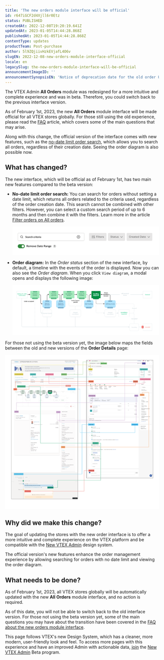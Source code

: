 ```yaml
---
title: 'The new orders module interface will be official'
id: r647iGCF2d4Xjll6r0Etz
status: PUBLISHED
createdAt: 2022-12-08T19:20:19.641Z
updatedAt: 2023-01-05T14:44:28.868Z
publishedAt: 2023-01-05T14:44:28.868Z
contentType: updates
productTeam: Post-purchase
author: 5l9ZQjiivHzkEVjafL4O6v
slugEN: 2022-12-08-new-orders-module-interface-official
locale: en
legacySlug: the-new-orders-module-interface-will-be-official
announcementImageID: ''
announcementSynopsisEN: 'Notice of deprecation date for the old order UI and the new filter with no date limit and diagram.'
---
```


The VTEX Admin **All Orders** module was redesigned for a more intuitive and complete experience and was in beta. Therefore, you could switch back to the previous interface version.

As of February 1st, 2023, the new **All Orders** module interface will be made official for all VTEX stores globally. For those still using the old experience, please read the [FAQ](/en/tutorial/perguntas-frequentes-nova-interface-modulo-pedidos--1mgSrqT2X3lxIkccEv8bLW) article, which covers some of the main questions that may arise. 

Along with this change, the official version of the interface comes with new features, such as the [no-date limit order search](/en/tutorial/filtrar-todos-pedidos--tutorials_192), which allows you to search all orders, regardless of their creation date. Seeing the order diagram is also possible now. 

## What has changed?

The new interface, which will be official as of February 1st, has two main new features compared to the beta version:

* **No-date limit order search:** You can search for orders without setting a date limit, which returns all orders related to the criteria used, regardless of the order creation date. This search cannot be combined with other filters. However, you can select a custom search period of up to 6 months and then combine it with the filters. Learn more in the article [Filter orders on All orders](/en/tutorial/filtrar-todos-pedidos--tutorials_192).

  ![busca_sem_limite_data_all_en](https://raw.githubusercontent.com/vtexdocs/help-center-content/refs/heads/main/docs/en/announcements/2022-12-08-new-orders-module-interface-official_1.png)

* **Order diagram:** In the _Order status_ section of the new interface, by default, a timeline with the events of the order is displayed. Now you can also see the _Order diagram_. When you click `View diagram`, a modal opens and displays the following image:

  ![diagrama_pedido_en](https://raw.githubusercontent.com/vtexdocs/help-center-content/refs/heads/main/docs/en/announcements/2022-12-08-new-orders-module-interface-official_2.png)

For those not using the beta version yet, the image below maps the  fields between the old and new versions of the **Order Details** page:

![board_comparativo_interface_pedido_v2_en](https://raw.githubusercontent.com/vtexdocs/help-center-content/refs/heads/main/docs/en/announcements/2022-12-08-new-orders-module-interface-official_3.png)

## Why did we make this change?

The goal of updating the stores with the new order interface is to offer a more intuitive and complete experience on the VTEX platform and be compatible with the [New VTEX Admin](https://content.vtex.com/join-new-admin-beta-program-en/) design system. 

The official version's new features enhance the order management experience by allowing searching for orders with no date limit and viewing the order diagram.

## What needs to be done?

As of February 1st, 2023, all VTEX stores globally will be automatically updated with the new **All Orders** module interface, and no action is required. 

As of this date, you will not be able to switch back to the old interface version. For those not using the beta version yet, some of the main questions you may have about the transition have been covered in the [FAQ about the new orders module interface](/en/tutorial/perguntas-frequentes-nova-interface-modulo-pedidos--1mgSrqT2X3lxIkccEv8bLW). 

This page follows VTEX's new Design System, which has a cleaner, more modern, user-friendly look and feel. To access more pages with this experience and have an improved Admin with actionable data, [join](https://content.vtex.com/join-new-admin-beta-program-en/) the [New VTEX Admin](/en/v4) Beta program.
